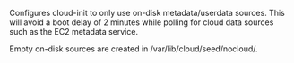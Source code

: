 Configures cloud-init to only use on-disk metadata/userdata sources. This
will avoid a boot delay of 2 minutes while polling for cloud data sources
such as the EC2 metadata service.

Empty on-disk sources are created in /var/lib/cloud/seed/nocloud/.

